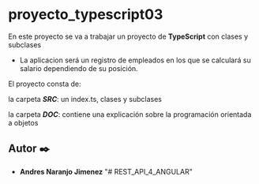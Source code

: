 # proyecto_typescript03


En este proyecto se va a trabajar un proyecto de **TypeScript** con clases y subclases

* La aplicacion será un registro de empleados en los que se calculará su salario dependiendo de su posición.


El proyecto consta de:

la carpeta ***SRC***: un index.ts, clases y subclases

la carpeta ***DOC***: contiene una explicación sobre la programación orientada a objetos

## Autor ✒️

* **Andres Naranjo Jimenez**
"# REST_API_4_ANGULAR" 
